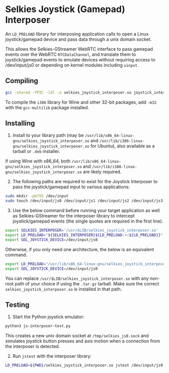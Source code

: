 # Selkies Joystick (Gamepad) Interposer

An `LD_PRELOAD` library for interposing application calls to open a Linux joystick/gamepad device and pass data through a unix domain socket.

This allows the Selkies-GStreamer WebRTC interface to pass gamepad events over the WebRTC `RTCDataChannel`, and translate them to joystick/gamepad events to emulate devices without requiring access to /dev/input/js0 or depending on kernel modules including `uinput`.

## Compiling

```bash
gcc -shared -fPIC -ldl -o selkies_joystick_interposer.so joystick_interposer.c
```

To compile the `i386` library for Wine and other 32-bit packages, add `-m32` with the `gcc-multilib` package installed.

## Installing

1. Install to your library path (may be `/usr/lib/x86_64-linux-gnu/selkies_joystick_interposer.so` and `/usr/lib/i386-linux-gnu/selkies_joystick_interposer.so` for Ubuntu), also available as a tarball or `.deb` installer.

If using Wine with x86_64, both `/usr/lib/x86_64-linux-gnu/selkies_joystick_interposer.so` and `/usr/lib/i386-linux-gnu/selkies_joystick_interposer.so` are likely required.

2. The following paths are required to exist for the Joystick Interposer to pass the joystick/gamepad input to various applications:

```bash
sudo mkdir -pm755 /dev/input
sudo touch /dev/input/js0 /dev/input/js1 /dev/input/js2 /dev/input/js3
```

3. Use the below command before running your target application as well as Selkies-GStreamer for the interposer library to intercept joystick/gamepad events (the single quotes are required in the first line).

```bash
export SELKIES_INTERPOSER='/usr/$LIB/selkies_joystick_interposer.so'
export LD_PRELOAD="${SELKIES_INTERPOSER}${LD_PRELOAD:+:${LD_PRELOAD}}"
export SDL_JOYSTICK_DEVICE=/dev/input/js0
```

Otherwise, if you only need one architecture, the below is an equivalent command.

```bash
export LD_PRELOAD="/usr/lib/x86_64-linux-gnu/selkies_joystick_interposer.so${LD_PRELOAD:+:${LD_PRELOAD}}"
export SDL_JOYSTICK_DEVICE=/dev/input/js0
```

You can replace `/usr/$LIB/selkies_joystick_interposer.so` with any non-root path of your choice if using the `.tar.gz` tarball. Make sure the correct `selkies_joystick_interposer.so` is installed in that path.

## Testing

1. Start the Python joystick emulator:

```bash
python3 js-interposer-test.py
```

This creates a new unix domain socket at `/tmp/selkies_js0.sock` and simulates joystick button presses and axis motion when a connection from the interposer is detected.

2. Run `jstest` with the interposer library:

```bash
LD_PRELOAD=${PWD}/selkies_joystick_interposer.so jstest /dev/input/js0
```

